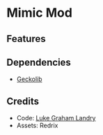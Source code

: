 # Mimic Mod 

## Features 

## Dependencies 
- [Geckolib](https://www.curseforge.com/minecraft/mc-mods/geckolib/files/3261545)

## Credits 
- Code: [Luke Graham Landry](https://github.com/LukeGrahamLandry)
- Assets: Redrix